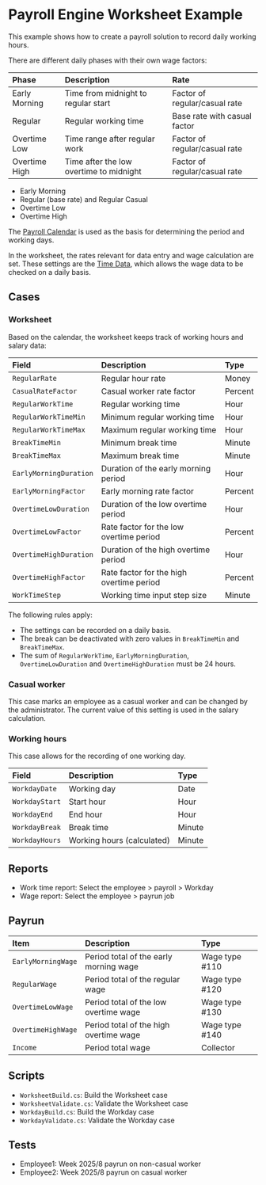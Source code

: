 # Payroll Engine Worksheet Example
This example shows how to create a payroll solution to record daily working hours.

There are different daily phases with their own wage factors:

| Phase                  | Description                              | Rate                           |
|:--|:--|:--|
| Early Morning          | Time from midnight to regular start      | Factor of regular/casual rate  |
| Regular                | Regular working time                     | Base rate with casual factor   |
| Overtime Low           | Time range after regular work            | Factor of regular/casual rate  |
| Overtime High          | Time after the low overtime to midnight  | Factor of regular/casual rate  |


- Early Morning
- Regular (base rate) and Regular Casual
- Overtime Low
- Overtime High

The [Payroll Calendar](https://github.com/Payroll-Engine/PayrollEngine/wiki/Calendars) is used as the basis for determining the period and working days.

In the worksheet, the rates relevant for data entry and wage calculation are set. These settings are the [Time Data](https://github.com/Payroll-Engine/PayrollEngine/wiki/Time-Data), which allows the wage data to be checked on a daily basis.

## Cases
### Worksheet
Based on the calendar, the worksheet keeps track of working hours and salary data:

| Field                  | Description                              | Type                     |
|:--|:--|:--|
| `RegularRate`          | Regular hour rate                        | Money                    |
| `CasualRateFactor`     | Casual worker rate factor                | Percent                  |
| `RegularWorkTime`      | Regular working time                     | Hour                     |
| `RegularWorkTimeMin`   | Minimum regular working time             | Hour                     |
| `RegularWorkTimeMax`   | Maximum regular working time             | Hour                     |
| `BreakTimeMin`         | Minimum break time                       | Minute                   |
| `BreakTimeMax`         | Maximum break time                       | Minute                   |
| `EarlyMorningDuration` | Duration of the early morning period     | Hour                     |
| `EarlyMorningFactor`   | Early morning rate factor                | Percent                  |
| `OvertimeLowDuration`  | Duration of the low overtime period      | Hour                     |
| `OvertimeLowFactor`    | Rate factor for the low overtime period  | Percent                  |
| `OvertimeHighDuration` | Duration of the high overtime period     | Hour                     |
| `OvertimeHighFactor`   | Rate factor for the high overtime period | Percent                  |
| `WorkTimeStep`         | Working time input step size             | Minute                   |

The following rules apply:

- The settings can be recorded on a daily basis.
- The break can be deactivated with zero values in `BreakTimeMin` and `BreakTimeMax`.
- The sum of `RegularWorkTime`, `EarlyMorningDuration`, `OvertimeLowDuration` and `OvertimeHighDuration` must be 24 hours.

### Casual worker
This case marks an employee as a casual worker and can be changed by the administrator.
The current value of this setting is used in the salary calculation.

### Working hours
This case allows for the recording of one working day.

| Field                  | Description                             | Type                     |
|:--|:--|:--|
| `WorkdayDate`          | Working day                             | Date                     |
| `WorkdayStart`         | Start hour                              | Hour                     |
| `WorkdayEnd`           | End hour                                | Hour                     |
| `WorkdayBreak`         | Break time                              | Minute                   |
| `WorkdayHours`         | Working hours (calculated)              | Minute                   |


## Reports

- Work time report: Select the employee > payroll > Workday
- Wage report: Select the employee > payrun job

## Payrun

| Item                  | Description                             | Type                     |
|:--|:--|:--|
| `EarlyMorningWage`    | Period total of the early morning wage  | Wage type #110           |
| `RegularWage`         | Period total of the regular wage        | Wage type #120           |
| `OvertimeLowWage`     | Period total of the low overtime wage   | Wage type #130           |
| `OvertimeHighWage`    | Period total of the high overtime wage  | Wage type #140           |
| `Income`              | Period total wage                       | Collector                |


## Scripts

- `WorksheetBuild.cs`: Build the Worksheet case
- `WorksheetValidate.cs`: Validate the Worksheet case
- `WorkdayBuild.cs`: Build the Workday case
- `WorkdayValidate.cs`: Validate the Workday case


## Tests
- Employee1: Week 2025/8 payrun on non-casual worker
- Employee2: Week 2025/8 payrun on casual worker
